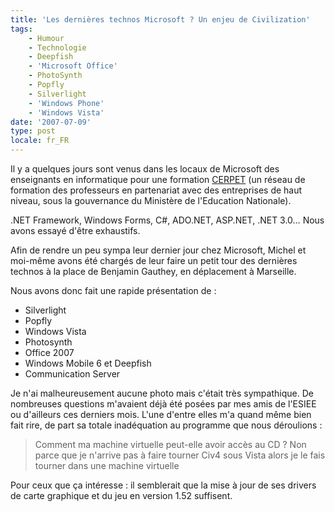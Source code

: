```yaml
---
title: 'Les dernières technos Microsoft ? Un enjeu de Civilization'
tags:
    - Humour
    - Technologie
    - Deepfish
    - 'Microsoft Office'
    - PhotoSynth
    - Popfly
    - Silverlight
    - 'Windows Phone'
    - 'Windows Vista'
date: '2007-07-09'
type: post
locale: fr_FR
---
```


Il y a quelques jours sont venus dans les locaux de Microsoft des enseignants en informatique pour une formation [CERPET](http://eduscol.education.fr/pid31532/stages-cerpep-de-formation-en-milieu-professionnel.html) (un réseau de formation des professeurs en partenariat avec des entreprises de haut niveau, sous la gouvernance du Ministère de l'Education Nationale).

<!-- more -->

.NET Framework, Windows Forms, C#, ADO.NET, ASP.NET, .NET 3.0… Nous avons essayé d'être exhaustifs.

Afin de rendre un peu sympa leur dernier jour chez Microsoft, Michel et moi-même avons été chargés de leur faire un petit tour des dernières technos à la place de Benjamin Gauthey, en déplacement à Marseille.

Nous avons donc fait une rapide présentation de :

*   Silverlight
*   Popfly
*   Windows Vista
*   Photosynth
*   Office 2007
*   Windows Mobile 6 et Deepfish
*   Communication Server

Je n'ai malheureusement aucune photo mais c'était très sympathique. De nombreuses questions m'avaient déjà été posées par mes amis de l'ESIEE ou d'ailleurs ces derniers mois. L'une d'entre elles m'a quand même bien fait rire, de part sa totale inadéquation au programme que nous déroulions :

> Comment ma machine virtuelle peut-elle avoir accès au CD ? Non parce que je n'arrive pas à faire tourner Civ4 sous Vista alors je le fais tourner dans une machine virtuelle

Pour ceux que ça intéresse : il semblerait que la mise à jour de ses drivers de carte graphique et du jeu en version 1.52 suffisent.